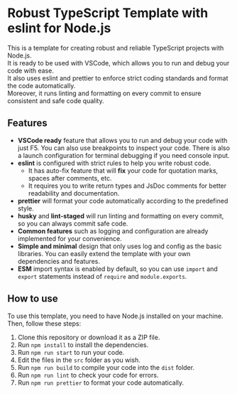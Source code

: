 # Robust TypeScript Template with eslint for Node.js

This is a template for creating robust and reliable TypeScript projects with Node.js.  
It is ready to be used with VSCode, which allows you to run and debug your code with ease.  
It also uses eslint and prettier to enforce strict coding standards and format the code automatically.  
Moreover, it runs linting and formatting on every commit to ensure consistent and safe code quality.  

## Features
- **VSCode ready** feature that allows you to run and debug your code with just F5. You can also use breakpoints to inspect your code. There is also a launch configuration for terminal debugging if you need console input.
- **eslint** is configured with strict rules to help you write robust code.
  - It has auto-fix feature that will **fix** your code for quotation marks, spaces after comments, etc.
  - It requires you to write return types and JsDoc comments for better readability and documentation.
- **prettier** will format your code automatically according to the predefined style.
- **husky** and **lint-staged** will run linting and formatting on every commit, so you can always commit safe code.
- **Common features** such as logging and configuration are already implemented for your convenience.
- **Simple and minimal** design that only uses log and config as the basic libraries. You can easily extend the template with your own dependencies and features.
- **ESM** import syntax is enabled by default, so you can use `import` and `export` statements instead of `require` and `module.exports`.

## How to use

To use this template, you need to have Node.js installed on your machine. Then, follow these steps:

1. Clone this repository or download it as a ZIP file.
2. Run `npm install` to install the dependencies.
3. Run `npm run start` to run your code.
4. Edit the files in the `src` folder as you wish.
5. Run `npm run build` to compile your code into the `dist` folder.
6. Run `npm run lint` to check your code for errors.
7. Run `npm run prettier` to format your code automatically.
